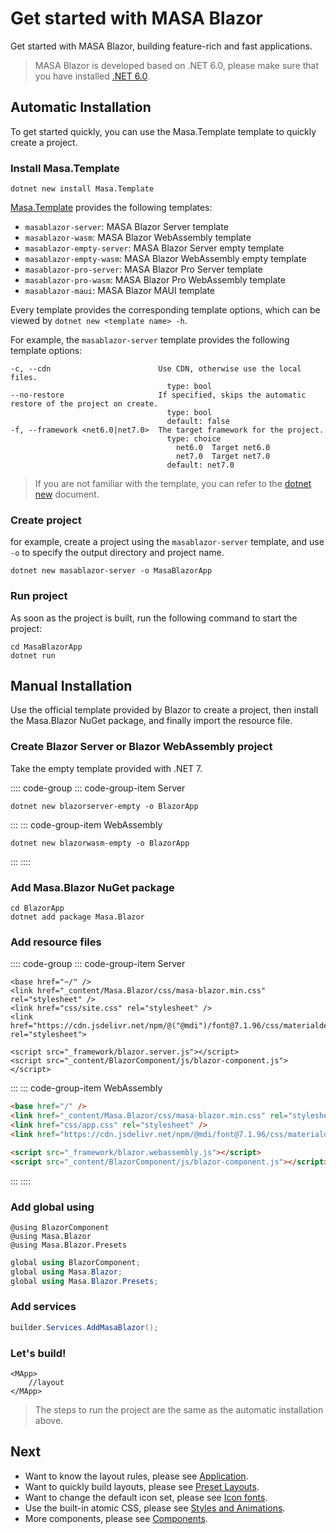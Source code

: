 
# Get started with MASA Blazor

Get started with MASA Blazor, building feature-rich and fast applications.

> MASA Blazor is developed based on .NET 6.0, please make sure that you have installed [.NET 6.0](https://dotnet.microsoft.com/download/dotnet/6.0).

## Automatic Installation

To get started quickly, you can use the Masa.Template template to quickly create a project.

### Install Masa.Template

```shell
dotnet new install Masa.Template
```

[Masa.Template](https://github.com/masastack/MASA.Template) provides the following templates:

- `masablazor-server`: MASA Blazor Server template
- `masablazor-wasm`: MASA Blazor WebAssembly template
- `masablazor-empty-server`: MASA Blazor Server empty template
- `masablazor-empty-wasm`: MASA Blazor WebAssembly empty template
- `masablazor-pro-server`: MASA Blazor Pro Server template
- `masablazor-pro-wasm`: MASA Blazor Pro WebAssembly template
- `masablazor-maui`: MASA Blazor MAUI template

Every template provides the corresponding template options, which can be viewed by `dotnet new <template name> -h`.

For example, the `masablazor-server` template provides the following template options:

```shell
-c, --cdn                        Use CDN, otherwise use the local files.
                                   type: bool
--no-restore                     If specified, skips the automatic restore of the project on create.
                                   type: bool
                                   default: false
-f, --framework <net6.0|net7.0>  The target framework for the project.
                                   type: choice
                                     net6.0  Target net6.0
                                     net7.0  Target net7.0
                                   default: net7.0
```

> If you are not familiar with the template, you can refer to the [dotnet new](https://docs.microsoft.com/en-us/dotnet/core/tools/dotnet-new) document.

### Create project

for example, create a project using the `masablazor-server` template, and use `-o` to specify the output directory and project name.

```shell
dotnet new masablazor-server -o MasaBlazorApp
```

### Run project

As soon as the project is built, run the following command to start the project:

```shell
cd MasaBlazorApp
dotnet run
```

## Manual Installation

Use the official template provided by Blazor to create a project, then install the Masa.Blazor NuGet package, and finally import the resource file.

### Create Blazor Server or Blazor WebAssembly project

Take the empty template provided with .NET 7.

:::: code-group
::: code-group-item Server
```shell
dotnet new blazorserver-empty -o BlazorApp
```
:::
::: code-group-item WebAssembly
```shell
dotnet new blazorwasm-empty -o BlazorApp
```
:::
::::

### Add Masa.Blazor NuGet package

```shell
cd BlazorApp
dotnet add package Masa.Blazor
```

### Add resource files

:::: code-group
::: code-group-item Server
```cshtml Pages/_Host.cshtml l:2,4,7
<base href="~/" />
<link href="_content/Masa.Blazor/css/masa-blazor.min.css" rel="stylesheet" />
<link href="css/site.css" rel="stylesheet" />
<link href="https://cdn.jsdelivr.net/npm/@("@mdi")/font@7.1.96/css/materialdesignicons.min.css" rel="stylesheet">

<script src="_framework/blazor.server.js"></script>
<script src="_content/BlazorComponent/js/blazor-component.js"></script>
```
:::
::: code-group-item WebAssembly
```html wwwroot\index.html l:2,4,7
<base href="/" />
<link href="_content/Masa.Blazor/css/masa-blazor.min.css" rel="stylesheet" />
<link href="css/app.css" rel="stylesheet" />
<link href="https://cdn.jsdelivr.net/npm/@mdi/font@7.1.96/css/materialdesignicons.min.css" rel="stylesheet">

<script src="_framework/blazor.webassembly.js"></script>
<script src="_content/BlazorComponent/js/blazor-component.js"></script>
```
:::
::::

### Add global using

```razor _Imports.razor
@using BlazorComponent
@using Masa.Blazor
@using Masa.Blazor.Presets
```

```csharp _Imports.cs
global using BlazorComponent;
global using Masa.Blazor;
global using Masa.Blazor.Presets;
```

### Add services

```csharp Program.cs
builder.Services.AddMasaBlazor();
```

### Let's build!

```razor MainLayout.razor
<MApp>
    //layout
</MApp>
```

> The steps to run the project are the same as the automatic installation above.

## Next

- Want to know the layout rules, please see [Application](/blazor/components/application).
- Want to quickly build layouts, please see [Preset Layouts](/blazor/getting-started/wireframes).
- Want to change the default icon set, please see [Icon fonts](/blazor/features/icon-fonts).
- Use the built-in atomic CSS, please see [Styles and Animations](/blazor/styles-and-animations/border-radius).
- More components, please see [Components](/blazor/components/all).
